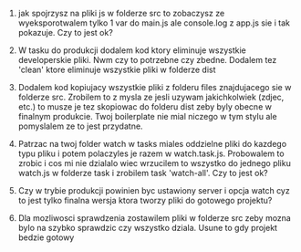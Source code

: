 1. jak spojrzysz na pliki js w folderze src to zobaczysz ze wyeksporotwalem tylko 1 var do main.js ale console.log z app.js sie i tak pokazuje. Czy to jest ok?

2. W tasku do produkcji dodalem kod ktory eliminuje wszystkie developerskie pliki. Nwm czy to potrzebne czy zbedne. Dodalem tez 'clean' ktore eliminuje wszystkie pliki w folderze dist

3. Dodalem kod kopiujacy wszystkie pliki z folderu files znajdujacego sie w folderze src. Zrobilem to z mysla ze jesli uzywam jakichkolwiek (zdjec, etc.) to musze je tez skopiowac do folderu dist zeby byly obecne w finalnym produkcie. Twoj boilerplate nie mial niczego w tym stylu ale pomyslalem ze to jest przydatne. 

4. Patrzac na twoj folder watch w tasks miales oddzielne pliki do kazdego typu pliku i potem polaczyles je razem w watch.task.js. Probowalem to zrobic i cos mi nie dzialalo wiec wrzucilem to wszystko do jednego pliku watch.js w folderze task i zrobilem task 'watch-all'. Czy to jest ok?

5. Czy w trybie produkcji powinien byc ustawiony server i opcja watch cyz to jest tylko finalna wersja ktora tworzy pliki do gotowego projektu?

6. Dla mozliwosci sprawdzenia zostawilem pliki w folderze src zeby mozna bylo na szybko sprawdzic czy wszystko dziala. Usune to gdy projekt bedzie gotowy
